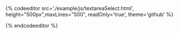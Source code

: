 {% codeeditor   src='./example/js/textareaSelect.html', height="500px",maxLines="500", readOnly='true', theme='github' %}

{% endcodeeditor %}

